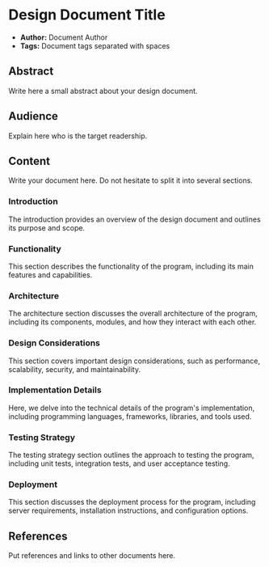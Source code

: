 # Design Document Title

- **Author:** Document Author
- **Tags:** Document tags separated with spaces

## Abstract

Write here a small abstract about your design document.

## Audience

Explain here who is the target readership.

## Content

Write your document here. Do not hesitate to split it into several sections.

### Introduction

The introduction provides an overview of the design document and outlines its purpose and scope.

### Functionality

This section describes the functionality of the program, including its main features and capabilities.

### Architecture

The architecture section discusses the overall architecture of the program, including its components, modules, and how they interact with each other.

### Design Considerations

This section covers important design considerations, such as performance, scalability, security, and maintainability.

### Implementation Details

Here, we delve into the technical details of the program's implementation, including programming languages, frameworks, libraries, and tools used.

### Testing Strategy

The testing strategy section outlines the approach to testing the program, including unit tests, integration tests, and user acceptance testing.

### Deployment

This section discusses the deployment process for the program, including server requirements, installation instructions, and configuration options.

## References

Put references and links to other documents here.
